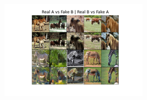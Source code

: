 ![Alt text](https://github.com/hanzi4389604/Data_aug_with_GAN/blob/master/Results/final_zebra_horse.png)